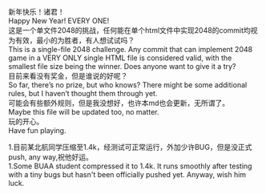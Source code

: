 新年快乐！诸君！\
Happy New Year! EVERY ONE!\
这是一个单文件2048的挑战，任何能在单个html文件中实现2048的commit均视为有效，最小的为胜者，有人想试试吗？\
This is a single-file 2048 challenge. Any commit that can implement 2048 game in a VERY ONLY single HTML file is considered valid, with the smallest file size being the winner. Does anyone want to give it a try?\
目前来看没有奖金，但是谁说的好呢？\
So far, there’s no prize, but who knows? There might be some additional rules, but I haven’t thought them through yet. \
可能会有些额外规则，但是我没想好，也许本md也会更新，无所谓了。\
Maybe this file will be updated too, no matter. \
玩的开心。\
Have fun playing.  


1.目前某北航同学压缩至1.4k，经测试可正常运行，外加少许BUG，但是没正式push, any way,祝他好运。\
1.Some BUAA student compressed it to 1.4k. It runs smoothly after testing with a tiny bugs but hasn't been officially pushed yet. Anyway, wish him luck.
